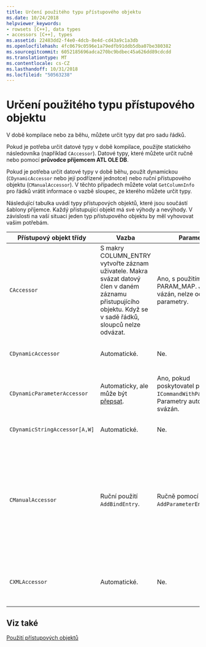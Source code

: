 ```yaml
---
title: Určení použitého typu přístupového objektu
ms.date: 10/24/2018
helpviewer_keywords:
- rowsets [C++], data types
- accessors [C++], types
ms.assetid: 22483dd2-f4e0-4dcb-8e4d-cd43a9c1a3db
ms.openlocfilehash: 4fc0679c0596e1a79edfb91ddb5dba07be380382
ms.sourcegitcommit: 6052185696adca270bc9bdbec45a626dd89cdcdd
ms.translationtype: MT
ms.contentlocale: cs-CZ
ms.lasthandoff: 10/31/2018
ms.locfileid: "50563238"
---
```

# <a name="determining-which-type-of-accessor-to-use"></a>Určení použitého typu přístupového objektu

V době kompilace nebo za běhu, můžete určit typy dat pro sadu řádků.

Pokud je potřeba určit datové typy v době kompilace, použijte statického následovníka (například `CAccessor`). Datové typy, které můžete určit ručně nebo pomocí **průvodce příjemcem ATL OLE DB**.

Pokud je potřeba určit datové typy v době běhu, použít dynamickou (`CDynamicAccessor` nebo její podřízené jednotce) nebo ruční přístupového objektu (`CManualAccessor`). V těchto případech můžete volat `GetColumnInfo` pro řádků vrátit informace o vazbě sloupec, ze kterého můžete určit typy.

Následující tabulka uvádí typy přístupových objektů, které jsou součástí šablony příjemce. Každý přistupující objekt má své výhody a nevýhody. V závislosti na vaší situaci jeden typ přístupového objektu by měl vyhovovat vašim potřebám.

|Přístupový objekt třídy|Vazba|Parametr|Komentář|
|--------------------|-------------|---------------|-------------|
|`CAccessor`|S makry COLUMN_ENTRY vytvořte záznam uživatele. Makra svázat datový člen v daném záznamu přistupujícího objektu. Když se v sadě řádků, sloupců nelze odvázat.|Ano, s použitím makra PARAM_MAP. Jednou vázán, nelze odvázat parametry.|Nejrychlejší přistupující objekt z důvodu malé množství kódu.|
|`CDynamicAccessor`|Automatické.|Ne.|Je užitečné, pokud neznáte typ dat v sadě řádků.|
|`CDynamicParameterAccessor`|Automaticky, ale může být [přepsat](../../data/oledb/overriding-a-dynamic-accessor.md).|Ano, pokud poskytovatel podporuje `ICommandWithParameters`. Parametry automaticky svázán.|Pomalejší než `CDynamicAccessor` ale užitečná pro volání obecné uložené procedury.|
|`CDynamicStringAccessor[A,W]`|Automatické.|Ne.|Načte data z úložiště dat jako řetězec data.|
|`CManualAccessor`|Ruční použití `AddBindEntry`.|Ručně pomocí `AddParameterEntry`.|Fast; parametry a sloupce vázané jenom jednou. Můžete určit typ data se mají použít. (Viz [DBVIEWER](https://github.com/Microsoft/VCSamples) Vzorový příklad.) Vyžaduje další kód než `CDynamicAccessor` nebo `CAccessor`. Je to spíše jako přímé volání OLE DB.|
|`CXMLAccessor`|Automatické.|Ne.|Načte data z úložiště dat jako řetězce data a ji naformátuje jako XML příznakem data.|

## <a name="see-also"></a>Viz také

[Použití přístupových objektů](../../data/oledb/using-accessors.md)